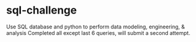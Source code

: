 # sql-challenge
Use SQL database and python to perform data modeling, engineering, &amp; analysis
Completed all except last 6 queries, will submit a second attempt.
